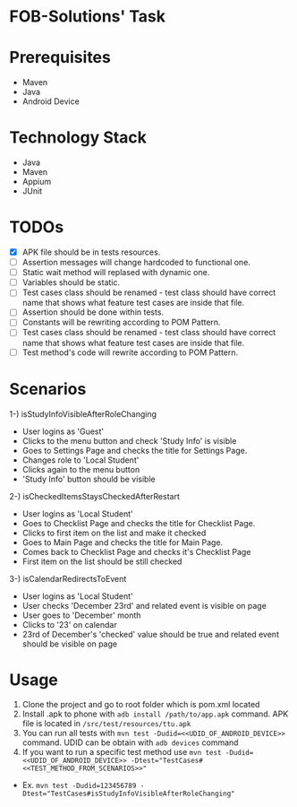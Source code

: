 # FOB-Solutions' Task

# Prerequisites
* Maven
* Java
* Android Device

# Technology Stack
* Java
* Maven
* Appium
* JUnit

# TODOs

- [x] APK file should be in tests resources.
- [ ] Assertion messages will change hardcoded to functional one.
- [ ] Static wait method will replased with dynamic one.
- [ ] Variables should be static.
- [ ] Test cases class should be renamed - test class should have correct name that shows what feature test cases are inside that file.
- [ ] Assertion should be done within tests.
- [ ] Constants will be rewriting according to POM Pattern.
- [ ] Test cases class should be renamed - test class should have correct name that shows what feature test cases are inside that file.
- [ ] Test method's code will rewrite according to POM Pattern.

# Scenarios

1-) isStudyInfoVisibleAfterRoleChanging
* User logins as 'Guest'
* Clicks to the menu button and check 'Study Info' is visible
* Goes to Settings Page and checks the title for Settings Page.
* Changes role to 'Local Student'
* Clicks again to the menu button
* 'Study Info' button should be visible

2-) isCheckedItemsStaysCheckedAfterRestart
* User logins as 'Local Student'
* Goes to Checklist Page and checks the title for Checklist Page.
* Clicks to first item on the list and make it checked
* Goes to Main Page and checks the title for Main Page.
* Comes back to Checklist Page and checks it's Checklist Page
* First item on the list should be still checked

3-) isCalendarRedirectsToEvent
* User logins as 'Local Student'
* User checks 'December 23rd' and related event is visible on page
* User goes to 'December' month
* Clicks to '23' on calendar
* 23rd of December's 'checked' value should be true and related event should be visible on page

# Usage
1. Clone the project and go to root folder which is pom.xml located
2. Install .apk to phone with `adb install /path/to/app.apk` command. APK file is located in `/src/test/resources/ttu.apk`
3. You can run all tests with `mvn test -Dudid=<<UDID_OF_ANDROID_DEVICE>>` command. UDID can be obtain with `adb devices` command
4. If you want to run a specific test method use `mvn test -Dudid=<<UDID_OF_ANDROID_DEVICE>> -Dtest="TestCases#<<TEST_METHOD_FROM_SCENARIOS>>"`
* Ex. `mvn test -Dudid=123456789 -Dtest="TestCases#isStudyInfoVisibleAfterRoleChanging"`
